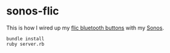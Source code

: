 # sonos-flic

This is how I wired up my [flic bluetooth buttons](https://flic.io) with my [Sonos](http://www.sonos.com).

```
bundle install
ruby server.rb
```
